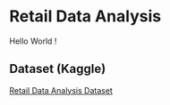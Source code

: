 # Retail Data Analysis

Hello World !

## Dataset (Kaggle)
[Retail Data Analysis Dataset](https://www.kaggle.com/datasets/manjeetsingh/retaildataset)

